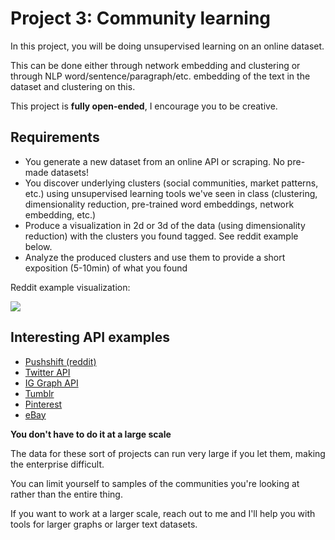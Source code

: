 # Project 3: Community learning

In this project, you will be doing unsupervised learning on an online dataset.

This can be done either through network embedding and clustering or through NLP word/sentence/paragraph/etc. embedding of the text in the dataset and clustering on this.

This project is **fully open-ended**, I encourage you to be creative.

## Requirements

- You generate a new dataset from an online API or scraping. No pre-made datasets!
- You discover underlying clusters (social communities, market patterns, etc.) using unsupervised learning tools we've seen in class (clustering, dimensionality reduction, pre-trained word embeddings, network embedding, etc.)
- Produce a visualization in 2d or 3d of the data (using dimensionality reduction) with the clusters you found tagged. See reddit example below.
- Analyze the produced clusters and use them to provide a short exposition (5-10min) of what you found

Reddit example visualization:

![](assets/reddit.png)


## Interesting API examples

- [Pushshift (reddit)](https://reddit-api.readthedocs.io/en/latest/)
- [Twitter API](https://developer.twitter.com/en/docs/twitter-api)
- [IG Graph API](https://developers.facebook.com/docs/instagram-api/#get-started)
- [Tumblr](https://www.tumblr.com/docs/en/api/v2)
- [Pinterest](https://www.pinterest.ca/login/?next=http%3A%2F%2Fdevelopers.pinterest.com%2Fapi_docs%2F)
- [eBay](https://developer.ebay.com/common/api/)

**You don't have to do it at a large scale**

The data for these sort of projects can run very large if you let them, making the enterprise difficult.

You can limit yourself to samples of the communities you're looking at rather than the entire thing.

If you want to work at a larger scale, reach out to me and I'll help you with tools for larger graphs or larger text datasets.
